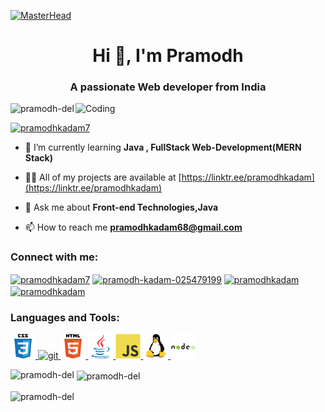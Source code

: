 [![MasterHead](https://jusmarktech.com/public/a/images/pages/web_development.gif)](https://linktr.ee/pramodhkadam)
<h1 align="center">Hi 👋, I'm Pramodh</h1>
<h3 align="center">A passionate Web developer from India</h3>
<img align="right" alt="Coding" width="400" src="https://cdn.dribbble.com/users/1162077/screenshots/3848914/programmer.gif">

<p align="left"> <img src="https://komarev.com/ghpvc/?username=pramodh-del&label=Profile%20views&color=0e75b6&style=flat" alt="pramodh-del" /> </p>

<p align="left"> <a href="https://twitter.com/pramodhkadam7" target="blank"><img src="https://img.shields.io/twitter/follow/pramodhkadam7?logo=twitter&style=for-the-badge" alt="pramodhkadam7" /></a> </p>

- 🌱 I’m currently learning **Java , FullStack Web-Development(MERN Stack)**

- 👨‍💻 All of my projects are available at [https://linktr.ee/pramodhkadam](https://linktr.ee/pramodhkadam)

- 💬 Ask me about **Front-end Technologies,Java**

- 📫 How to reach me **pramodhkadam68@gmail.com**

<h3 align="left">Connect with me:</h3>
<p align="left">
<a href="https://twitter.com/pramodhkadam7" target="blank"><img align="center" src="https://raw.githubusercontent.com/rahuldkjain/github-profile-readme-generator/master/src/images/icons/Social/twitter.svg" alt="pramodhkadam7" height="30" width="40" /></a>
<a href="https://linkedin.com/in/pramodh-kadam-025479199" target="blank"><img align="center" src="https://raw.githubusercontent.com/rahuldkjain/github-profile-readme-generator/master/src/images/icons/Social/linked-in-alt.svg" alt="pramodh-kadam-025479199" height="30" width="40" /></a>
<a href="https://instagram.com/pramodhkadam" target="blank"><img align="center" src="https://raw.githubusercontent.com/rahuldkjain/github-profile-readme-generator/master/src/images/icons/Social/instagram.svg" alt="pramodhkadam" height="30" width="40" /></a>
<a href="https://hashnode.com/pramodhkadam" target="blank"><img align="center" src="https://raw.githubusercontent.com/rahuldkjain/github-profile-readme-generator/master/src/images/icons/Social/hashnode.svg" alt="pramodhkadam" height="30" width="40" /></a>
</p>

<h3 align="left">Languages and Tools:</h3>
<p align="left"> <a href="https://www.w3schools.com/css/" target="_blank" rel="noreferrer"> <img src="https://raw.githubusercontent.com/devicons/devicon/master/icons/css3/css3-original-wordmark.svg" alt="css3" width="40" height="40"/> </a> <a href="https://git-scm.com/" target="_blank" rel="noreferrer"> <img src="https://www.vectorlogo.zone/logos/git-scm/git-scm-icon.svg" alt="git" width="40" height="40"/> </a> <a href="https://www.w3.org/html/" target="_blank" rel="noreferrer"> <img src="https://raw.githubusercontent.com/devicons/devicon/master/icons/html5/html5-original-wordmark.svg" alt="html5" width="40" height="40"/> </a> <a href="https://www.java.com" target="_blank" rel="noreferrer"> <img src="https://raw.githubusercontent.com/devicons/devicon/master/icons/java/java-original.svg" alt="java" width="40" height="40"/> </a> <a href="https://developer.mozilla.org/en-US/docs/Web/JavaScript" target="_blank" rel="noreferrer"> <img src="https://raw.githubusercontent.com/devicons/devicon/master/icons/javascript/javascript-original.svg" alt="javascript" width="40" height="40"/> </a> <a href="https://www.linux.org/" target="_blank" rel="noreferrer"> <img src="https://raw.githubusercontent.com/devicons/devicon/master/icons/linux/linux-original.svg" alt="linux" width="40" height="40"/> </a> <a href="https://nodejs.org" target="_blank" rel="noreferrer"> <img src="https://raw.githubusercontent.com/devicons/devicon/master/icons/nodejs/nodejs-original-wordmark.svg" alt="nodejs" width="40" height="40"/> </a> </p>

<p><img align="left" src="https://github-readme-stats.vercel.app/api/top-langs?username=pramodh-del&show_icons=true&locale=en&layout=compact" alt="pramodh-del" /></p>

<p>&nbsp;<img align="center" src="https://github-readme-stats.vercel.app/api?username=pramodh-del&show_icons=true&locale=en" alt="pramodh-del" /></p>

<p><img align="center" src="https://github-readme-streak-stats.herokuapp.com/?user=pramodh-del&" alt="pramodh-del" /></p>
